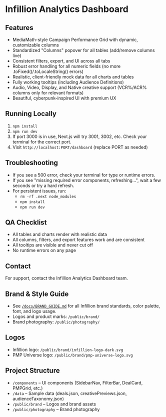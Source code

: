 # Infillion Analytics Dashboard

## Features
- MediaMath-style Campaign Performance Grid with dynamic, customizable columns
- Standardized "Columns" popover for all tables (add/remove columns live)
- Consistent filters, export, and UI across all tabs
- Robust error handling for all numeric fields (no more .toFixed()/.toLocaleString() errors)
- Realistic, client-friendly mock data for all charts and tables
- Fully working tooltips (including Audience Definitions)
- Audio, Video, Display, and Native creative support (VCR%/ACR% columns only for relevant formats)
- Beautiful, cyberpunk-inspired UI with premium UX

## Running Locally
1. `npm install`
2. `npm run dev`
3. If port 3000 is in use, Next.js will try 3001, 3002, etc. Check your terminal for the correct port.
4. Visit `http://localhost:PORT/dashboard` (replace PORT as needed)

## Troubleshooting
- If you see a 500 error, check your terminal for type or runtime errors.
- If you see "missing required error components, refreshing...", wait a few seconds or try a hard refresh.
- For persistent issues, run:
  - `rm -rf .next node_modules`
  - `npm install`
  - `npm run dev`

## QA Checklist
- All tables and charts render with realistic data
- All columns, filters, and export features work and are consistent
- All tooltips are visible and never cut off
- No runtime errors on any page

## Contact
For support, contact the Infillion Analytics Dashboard team. 

## Brand & Style Guide

- See [`/docs/BRAND_GUIDE.md`](docs/BRAND_GUIDE.md) for all Infillion brand standards, color palette, font, and logo usage.
- Logos and product marks: `/public/brand/`
- Brand photography: `/public/photography/` 

## Logos
- Infillion logo: `/public/brand/infillion-logo-dark.svg`
- PMP Universe logo: `/public/brand/pmp-universe-logo.svg`

## Project Structure
- `/components` – UI components (SidebarNav, FilterBar, DealCard, PMPGrid, etc.)
- `/data` – Sample data (deals.json, creativePreviews.json, audienceTaxonomy.json)
- `/public/brand` – Logos and brand assets
- `/public/photography` – Brand photography 